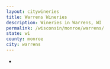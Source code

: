 ```yaml
---
layout: citywineries
title: Warrens Wineries
description: Wineries in Warrens, WI
permalink: /wisconsin/monroe/warrens/
state: wi
county: monroe
city: warrens
---
```

-
